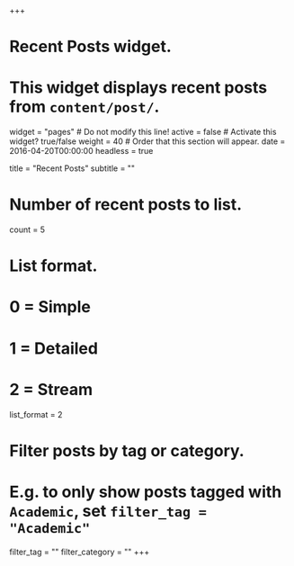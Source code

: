+++
# Recent Posts widget.
# This widget displays recent posts from `content/post/`.
widget = "pages"  # Do not modify this line!
active = false  # Activate this widget? true/false
weight = 40  # Order that this section will appear.
date = 2016-04-20T00:00:00
headless = true

title = "Recent Posts"
subtitle = ""

# Number of recent posts to list.
count = 5

# List format.
#   0 = Simple
#   1 = Detailed
#   2 = Stream
list_format = 2

# Filter posts by tag or category.
#  E.g. to only show posts tagged with `Academic`, set `filter_tag = "Academic"`
filter_tag = ""
filter_category = ""
+++
